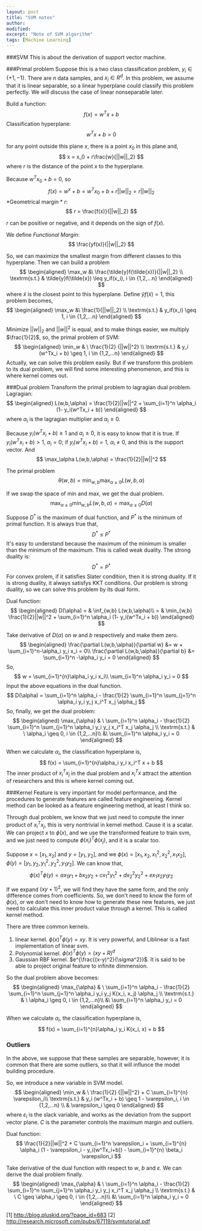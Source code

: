 ```yaml
---
layout: post
title: "SVM notes"
author: 
modified:
excerpt: "Note of SVM algorithm"
tags: [Machine Learning]
---
```


###SVM
This is about the derivation of support vector machine.

###Primal problem
Suppose this is a two class classification problem, $y_i \in \{+1,-1\}$. There are $n$ data samples, and $x_i \in R^d$.
In this problem, we assume that it is linear separable, so a linear hyperplane could classify this problem perfectly. We will discuss the case of linear nonseparable later.

Build a function:
$$
f(x) = w^Tx + b
$$
Classification hyperplane:
$$
w^T x + b = 0
$$

for any point outside this plane $x$, there is a point $x_0$ in this plane and,
$$
x = x_0 + r\frac{w}{||w||_2}
$$
where $r$ is the distance of the point $x$ to the hyperplane.

Because $w^Tx_0 + b = 0$, so
$$
f(x) = w^x+b = w^Tx_0 +b +r||w||_2 = r||w||_2
$$
*Geometrical margin *  $r$:
$$
r = \frac{f(x)}{||w||_2}
$$

$r$ can be positive or negative, and it depends on the sign of $f(x)$.

We define *Functional Margin*:
$$
\frac{yf(x)}{||w||_2}
$$

So, we can maximize the smallest margin from different classes to this hyperplane. Then we can  build a problem
$$
\begin{aligned}
\max_w &\ \frac{\tilde{y}f(\tilde{x})}{||w||_2} \\
\textrm{s.t.} & \tilde{y}f(\tilde{x}) \leq y_if(x_i), i \in {1,2,...n}
\end{aligned}
$$
where $\tilde{x}$ is the closest point to this hyperplane.
Define $\tilde{y}f(\tilde{x}) = 1$, this problem becomes,
$$
\begin{aligned}
\max_w &\ \frac{1}{||w||_2} \\
\textrm{s.t.} &  y_if(x_i) \geq 1, i \in {1,2,...n}
\end{aligned}
$$

Minimize $||w||_2$ and $||w||^2$ is equal, and to make things easier, we multiply $\frac{1}{2}$, so, the primal problem of SVM:
$$
\begin{aligned}
\min_w & \ \frac{1}{2} {||w||^2} \\
\textrm{s.t.} &  y_i (w^Tx_i + b) \geq 1, i \in {1,2,...n}
\end{aligned}
$$
Actually, we can solve this problem easily. But if we transform this problem to its dual problem, we will find some interesting phenomenon, and this is where kernel comes out.

###Dual problem
Transform the primal problem to lagragian dual problem.
Lagragian:
$$
\begin{aligned}
L(w,b,\alpha) = \frac{1}{2}||w||^2 + \sum_{i=1}^n \alpha_i (1- y_i(w^Tx_i + b))
\end{aligned}
$$
where $\alpha_i$ is the lagragian multiplier and $\alpha_i \geq 0$.

Because $y_i (w^Tx_i + b) \geq 1$ and $\alpha_i \geq 0$, it is easy to know that it is true. If $y_i (w^Tx_i + b) > 1$, $\alpha_i=0$; if $y_i (w^Tx_i + b) = 1$, $\alpha_i \neq 0$, and this is the support vector. And
$$
\max_\alpha L(w,b,\alpha) = \frac{1}{2}||w||^2
$$

The primal problem
$$
\theta(w,b) = \min_{w,b} \max_{\alpha \geq 0} L(w,b,\alpha)
$$

If we swap the space of min and max, we get the dual problem.
$$
\max_{\alpha \geq 0} \min_{w,b} L(w,b,\alpha) = \max_{\alpha \geq 0} D(\alpha)
$$

Suppose $D^*$ is the maximum of dual function, and $P^*$ is the minimum of primal function.
It is always true that,
$$
D^* \leq P^*
$$
It's easy to understand because the maximum of the minimum is smaller than the minimum of the maximum. This is called weak duality.
The strong duality is:
$$
D^* = P^*
$$
For convex prolem, if it satisfies Slater condition, then it is strong duality. If it is strong duality, it always satisfys KKT conditions. Our problem is strong duality, so we can solve this problem by its dual form.

Dual function:
$$
\begin{aligned}
D(\alpha) = & \inf_{w,b} L(w,b,\alpha)\\
 = & \min_{w,b} \frac{1}{2}||w||^2 + \sum_{i=1}^n \alpha_i (1- y_i(w^Tx_i + b))
\end{aligned}
$$

Take derivative of $D(\alpha)$ on $w$ and $b$ respectively and make them zero.
$$
\begin{aligned}
\frac{\partial L(w,b,\alpha)}{\partial w} &= w + \sum_{i=1}^n-\alpha_i y_i x_i = 0\\
\frac{\partial L(w,b,\alpha)}{\partial b} &= \sum_{i=1}^n -\alpha_i y_i = 0
\end{aligned}
$$
So,
$$
w = \sum_{i=1}^{n}\alpha_i y_i x_i\\
\sum_{i=1}^n \alpha_i y_i = 0
$$
Input the above equations in the dual function.
$$
D(\alpha) =  \sum_{i=1}^n \alpha_i - \frac{1}{2} \sum_{i=1}^n \sum_{j=1}^n \alpha_i y_i y_j x_i^T x_j \alpha_j
$$
So, finally, we get the dual problem:
$$
\begin{aligned}
\max_{\alpha} & \   \sum_{i=1}^n \alpha_i - \frac{1}{2} \sum_{i=1}^n \sum_{j=1}^n \alpha_i y_i y_j x_i^T x_j \alpha_j \\
\textrm{s.t.} & \ \alpha_i \geq 0, i \in {1,2,...n}\\
&\ \sum_{i=1}^n \alpha_i y_i = 0
\end{aligned}
$$

When we calculate $\alpha_i$, the classification hyperplane is,
$$
f(x) = \sum_{i=1}^{n}\alpha_i y_i x_i^T x + b
$$
The inner product of $x_i^T x_j$ in the dual problem and $x_i^Tx$ attract the attention of researchers and this is where kernel coming out.

###Kernel
Feature is very important for model performance, and the procedures to generate features are called feature engineering. Kernel method can be looked as a feature engineering method, at least I think so.

Through dual problem, we know that we just need to compute the inner product of $x_i^T x_j$, this is very nontrivial in kernel method. Cause it is a scalar. We can project $x$ to $\phi(x)$, and we use the transformed feature to train svm, and we just need to compute $\phi(x_i)^T \phi(x_j)$, and it is a scalar too.

Suppose $x = [x_1,x_2]$ and $y = [y_1, y_2]$, and we $\phi(x) = [x_1,x_2,x_1^2,x_2^2,x_1x_2]$, $\phi(y) = [y_1,y_2,y_1^2,y_2^2,y_1y_2]$.
We can know that,
$$
\phi(x)^T\phi(y) = a x_1y_1 + b x_2y_2 + cx_1^2y_1^2 + dx_2^2y_2^2 + ex_1x_2y_1y_2
$$

If we expand $(xy+1)^2$, we will find they have the same form, and the only difference comes from coefficients. So, we don't need to know the form of $\phi(x)$, or we don't need to know how to generate these new features, we just need to calculate this inner product value through a kernel. This is called kernel method.

There are three common kernels.
1. linear kernel. $\phi(x)^T\phi(y) = xy$. It is very powerful, and Liblinear is a fast implementation of linear svm.
2. Polynomial kernel. $\phi(x)^T\phi(y) = (xy+R)^d$
3. Gaussian RBF kernel. $e^{\frac{(x-y)^2}{\sigma^2}}$. It is said to be able to project original feature to infinite dimmension.

So the dual problem above becomes:
$$
\begin{aligned}
\max_{\alpha} & \   \sum_{i=1}^n \alpha_i - \frac{1}{2} \sum_{i=1}^n \sum_{j=1}^n \alpha_i y_i y_j K(x_i, x_j) \alpha_j \\
\textrm{s.t.} & \ \alpha_i \geq 0, i \in {1,2,...n}\\
&\ \sum_{i=1}^n \alpha_i y_i = 0
\end{aligned}
$$

When we calculate $\alpha_i$, the classification hyperplane is,
$$
f(x) = \sum_{i=1}^{n}\alpha_i y_i K(x_i, x) + b
$$


### Outliers
In the above, we suppose that these samples are separable, however, it is common that there are some outliers, so that it will influnce the model building procedure.

So, we introduce a new variable in SVM model.
$$
\begin{aligned}
\min_w & \ \frac{1}{2} {||w||^2}  + C \sum_{i=1}^{n} \varepsilon_i\\
\textrm{s.t.} &  y_i (w^Tx_i + b) \geq 1 - \varepsilon_i, i \in {1,2,...n} \\
& \varepsilon_i \geq 0
\end{aligned}
$$
where $\varepsilon_i$ is the slack variable, and works as the deviation from the support vector plane. $C$ is the parameter controls the maximum margin and outliers.

Dual function:
$$
\frac{1}{2}||w||^2 + C \sum_{i=1}^n \varepsilon_i + \sum_{i=1}^{n} \alpha_i (1 - \varepsilon_i - y_i(w^Tx_i+b)) - \sum_{i=1}^{n} \beta_i \varepsilon_i
$$

Take derivative of the dual function with respect to $w$, $b$ and $\varepsilon$.
We can derive the dual problem finally.
$$
\begin{aligned}
\max_{\alpha} & \   \sum_{i=1}^n \alpha_i - \frac{1}{2} \sum_{i=1}^n \sum_{j=1}^n \alpha_i y_i y_j x_i^T x_j \alpha_j \\
\textrm{s.t.} & \ C \geq \alpha_i \geq 0, i \in {1,2,...n}\\
&\ \sum_{i=1}^n \alpha_i y_i = 0
\end{aligned}
$$

[1] http://blog.pluskid.org/?page_id=683
[2] http://research.microsoft.com/pubs/67119/svmtutorial.pdf
